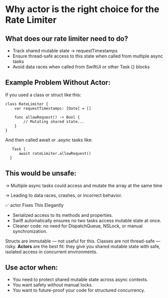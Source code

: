 # Why actor is the right choice for the Rate Limiter

## What does our rate limiter need to do?

- Track shared mutable state → requestTimestamps
- Ensure thread-safe access to this state when called from multiple async tasks
- Avoid data races when called from SwiftUI or other Task {} blocks

## Example Problem Without Actor:

If you used a class or struct like this:

    class RateLimiter {
        var requestTimestamps: [Date] = []
    
        func allowRequest() -> Bool {
            // Mutating shared state...
        }
    }

And then called await or .async tasks like:

       Task {
          await rateLimiter.allowRequest()
      }


## This would be unsafe:

-> Multiple async tasks could access and mutate the array at the same time

-> Leading to data races, crashes, or incorrect behavior.

✅ actor Fixes This Elegantly

- Serialized access to its methods and properties.
- Swift automatically ensures no two tasks access mutable state at once.
- Cleaner code: no need for DispatchQueue, NSLock, or manual synchronization.

Structs are immutable — not useful for this.
Classes are not thread-safe — risky.
**Actors** are the best fit: they give you shared mutable state with safe, isolated access in concurrent environments.

## Use actor when:
 
- You need to protect shared mutable state across async contexts.
- You want safety without manual locks.
- You want to future-proof your code for structured concurrency.



